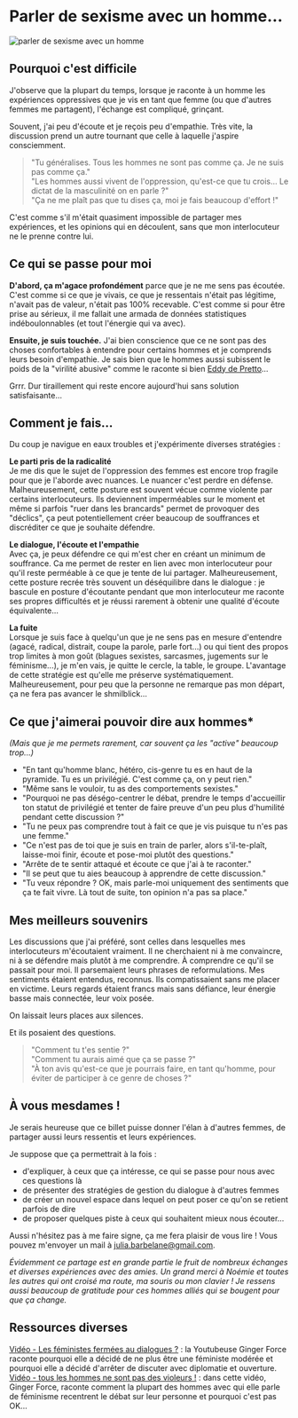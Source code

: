 # Parler de sexisme avec un homme… 

![parler de sexisme avec un homme](https://raw.githubusercontent.com/Julia-barbelane/reflexions/master/photos/parler-de-sexisme-avec-un-homme.png)

## Pourquoi c'est difficile

J'observe que la plupart du temps, lorsque je raconte à un homme les expériences oppressives que je vis en tant que femme (ou que d'autres femmes me partagent), l'échange est compliqué, grinçant. 

Souvent, j'ai peu d'écoute et je reçois peu d'empathie. Très vite, la discussion prend un autre tournant que celle à laquelle j'aspire consciemment. 

> "Tu généralises. Tous les hommes ne sont pas comme ça. Je ne suis pas comme ça."  
> "Les hommes aussi vivent de l'oppression, qu'est-ce que tu crois… Le dictat de la masculinité on en parle ?"  
> "Ça ne me plaît pas que tu dises ça, moi je fais beaucoup d'effort !"  

C'est comme s'il m'était quasiment impossible de partager mes expériences, et les opinions qui en découlent, sans que mon interlocuteur ne le prenne contre lui. 

## Ce qui se passe pour moi

**D'abord, ça m'agace profondément** parce que je ne me sens pas écoutée. C'est comme si ce que je vivais, ce que je ressentais n'était pas légitime, n'avait pas de valeur, n'était pas 100% recevable. C'est comme si pour être prise au sérieux, il me fallait une armada de données statistiques indéboulonnables (et tout l'énergie qui va avec).  

**Ensuite, je suis touchée.** J'ai bien conscience que ce ne sont pas des choses confortables à entendre pour certains hommes et je comprends leurs besoin d'empathie. Je sais bien que le hommes aussi subissent le poids de la "virilité abusive" comme le raconte si bien [Eddy de Pretto](https://www.youtube.com/watch?v=XfbM3LD0D9Q)… 

Grrr. Dur tiraillement qui reste encore aujourd'hui sans solution satisfaisante…

## Comment je fais…

Du coup je navigue en eaux troubles et j'expérimente diverses stratégies :

**Le parti pris de la radicalité**  
Je me dis que le sujet de l'oppression des femmes est encore trop fragile pour que je l'aborde avec nuances. Le nuancer c'est perdre en défense. Malheureusement, cette posture est souvent vécue comme violente par certains interlocuteurs. Ils deviennent imperméables sur le moment et même si parfois "ruer dans les brancards" permet de provoquer des "déclics", ça peut potentiellement créer beaucoup de souffrances et discréditer ce que je souhaite défendre.

**Le dialogue, l'écoute et l'empathie**  
Avec ça, je peux défendre ce qui m'est cher en créant un minimum de souffrance. Ca me permet de rester en lien avec mon interlocuteur pour qu'il reste perméable à ce que je tente de lui partager. Malheureusement, cette posture recrée très souvent un déséquilibre dans le dialogue : je bascule en posture d'écoutante pendant que mon interlocuteur me raconte ses propres difficultés et je réussi rarement à obtenir une qualité d'écoute équivalente... 

**La fuite**  
Lorsque je suis face à quelqu'un que je ne sens pas en mesure d'entendre (agacé, radical, distrait, coupe la parole, parle fort...) ou qui tient des propos trop limites à mon goût (blagues sexistes, sarcasmes, jugements sur le féminisme...), je m'en vais, je quitte le cercle, la table, le groupe. L'avantage de cette stratégie est qu'elle me préserve systématiquement. Malheureusement, pour peu que la personne ne remarque pas mon départ, ça ne fera pas avancer le shmilblick...

## Ce que j'aimerai pouvoir dire aux hommes* 

*(Mais que je me permets rarement, car souvent ça les "active" beaucoup trop...)*

- "En tant qu'homme blanc, hétéro, cis-genre tu es en haut de la pyramide. Tu es un privilégié. C'est comme ça, on y peut rien."  
- "Même sans le vouloir, tu as des comportements sexistes."  
- "Pourquoi ne pas déségo-centrer le débat, prendre le temps d'accueillir ton statut de privilégié et tenter de faire preuve d'un peu plus d'humilité pendant cette discussion ?"
- "Tu ne peux pas comprendre tout à fait ce que je vis puisque tu n'es pas une femme."  
- "Ce n'est pas de toi que je suis en train de parler, alors s'il-te-plaît, laisse-moi finir, écoute et pose-moi plutôt des questions."  
- "Arrête de te sentir attaqué et écoute ce que j'ai à te raconter."  
- "Il se peut que tu aies beaucoup à apprendre de cette discussion."  
- "Tu veux répondre ? OK, mais parle-moi uniquement des sentiments que ça te fait vivre. Là tout de suite, ton opinion n'a pas sa place."

## Mes meilleurs souvenirs

Les discussions que j'ai préféré, sont celles dans lesquelles mes interlocuteurs m'écoutaient vraiment. Il ne cherchaient ni à me convaincre, ni à se défendre mais plutôt à me comprendre. À comprendre ce qu'il se passait pour moi. Il parsemaient leurs phrases de reformulations. Mes sentiments étaient entendus, reconnus. Ils compatissaient sans me placer en victime. Leurs regards étaient francs mais sans défiance, leur énergie basse mais connectée, leur voix posée.

On laissait leurs places aux silences. 

Et ils posaient des questions. 

> "Comment tu t'es sentie ?"  
> "Comment tu aurais aimé que ça se passe ?"  
> "À ton avis qu'est-ce que je pourrais faire, en tant qu'homme, pour éviter de participer à ce genre de choses ?"  

## À vous mesdames !

Je serais heureuse que ce billet puisse donner l'élan à d'autres femmes, de partager aussi leurs ressentis et leurs expériences. 

Je suppose que ça permettrait à la fois :
- d'expliquer, à ceux que ça intéresse, ce qui se passe pour nous avec ces questions là
- de présenter des stratégies de gestion du dialogue à d'autres femmes
- de créer un nouvel espace dans lequel on peut poser ce qu'on se retient parfois de dire
- de proposer quelques piste à ceux qui souhaitent mieux nous écouter…

Aussi n'hésitez pas à me faire signe, ça me fera plaisir de vous lire ! Vous pouvez m'envoyer un mail à julia.barbelane@gmail.com.

*Évidemment ce partage est en grande partie le fruit de nombreux échanges et diverses expériences avec des amies. Un grand merci à Noémie et toutes les autres qui ont croisé ma route, ma souris ou mon clavier ! Je ressens aussi beaucoup de gratitude pour ces hommes alliés qui se bougent pour que ça change.*

## Ressources diverses
[Vidéo - Les féministes fermées au dialogues ?](https://www.youtube.com/watch?v=v0UDLi6XYhw) : la Youtubeuse Ginger Force raconte pourquoi elle a décidé de ne plus être une féministe modérée et pourquoi elle a décidé d'arrêter de discuter avec diplomatie et ouverture. 
[Vidéo - tous les hommes ne sont pas des violeurs !](https://www.youtube.com/watch?v=DXrEchh7Loo&list=PLhBTPBBSq3xSDwUE1ok49XEIEICJ5XnGI&index=7) : dans cette vidéo, Ginger Force, raconte comment la plupart des hommes avec qui elle parle de féminisme recentrent le débat sur leur personne et pourquoi c'est pas OK...

